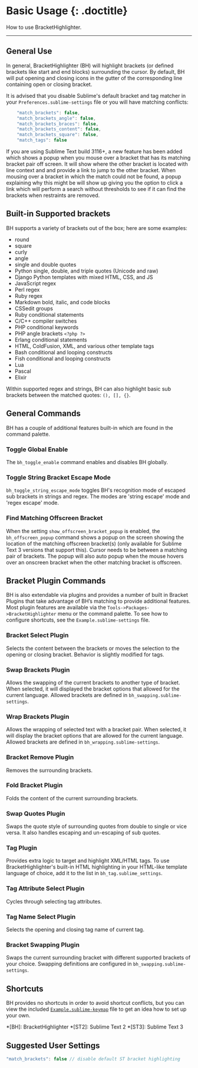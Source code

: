 # Basic Usage {: .doctitle}
How to use BracketHighlighter.

---

## General Use
In general, BracketHighlighter (BH) will highlight brackets (or defined brackets like start and end blocks) surrounding the cursor.  By default, BH will put opening and closing icons in the gutter of the corresponding line containing open or closing bracket.

It is advised that you disable Sublime's default bracket and tag matcher in your `Preferences.sublime-settings` file or you will have matching conflicts:

```js
    "match_brackets": false,
    "match_brackets_angle": false,
    "match_brackets_braces": false,
    "match_brackets_content": false,
    "match_brackets_square": false,
    "match_tags": false
```

If you are using Sublime Text build 3116+, a new feature has been added which shows a popup when you mouse over a bracket that has its matching bracket pair off screen.  It will show where the other bracket is located with line context and and provide a link to jump to the other bracket.  When mousing over a bracket in which the match could not be found, a popup explaining why this might be will show up giving you the option to click a link which will perform a search without thresholds to see if it can find the brackets when restraints are removed.

## Built-in Supported brackets
BH supports a variety of brackets out of the box; here are some examples:

- round
- square
- curly
- angle
- single and double quotes
- Python single, double, and triple quotes (Unicode and raw)
- Django Python templates with mixed HTML, CSS, and JS
- JavaScript regex
- Perl regex
- Ruby regex
- Markdown bold, italic, and code blocks
- CSSedit groups
- Ruby conditional statements
- C/C++ compiler switches
- PHP conditional keywords
- PHP angle brackets `<?php ?>`
- Erlang conditional statements
- HTML, ColdFusion, XML, and various other template tags
- Bash conditional and looping constructs
- Fish conditional and looping constructs
- Lua
- Pascal
- Elixir

Within supported regex and strings, BH can also highlight basic sub brackets between the matched quotes: `(), [], {}`.

## General Commands
BH has a couple of additional features built-in which are found in the command palette.

### Toggle Global Enable
The `bh_toggle_enable` command enables and disables BH globally.

### Toggle String Bracket Escape Mode
`bh_toggle_string_escape_mode` toggles BH's recognition mode of escaped sub brackets in strings and regex.  The modes are 'string escape' mode and 'regex escape' mode.

### Find Matching Offscreen Bracket
When the setting `show_offscreen_bracket_popup` is enabled, the `bh_offscreen_popup` command shows a popup on the screen showing the location of the matching offscreen bracket(s) (only available for Sublime Text 3 versions that support this).  Cursor needs to be between a matching pair of brackets.  The popup will also auto popup when the mouse hovers over an onscreen bracket when the other matching bracket is offscreen.

## Bracket Plugin Commands
BH is also extendable via plugins and provides a number of built in Bracket Plugins that take advantage of BH&rsquo;s matching to provide additional features.  Most plugin features are available via the `Tools->Packages->BracketHighlighter` menu or the command palette.  To see how to configure shortcuts, see the `Example.sublime-settings` file.

### Bracket Select Plugin
Selects the content between the brackets or moves the selection to the opening or closing bracket.  Behavior is slightly modified for tags.

### Swap Brackets Plugin
Allows the swapping of the current brackets to another type of bracket.  When selected, it will displayed the bracket options that allowed for the current language.  Allowed brackets are defined in `bh_swapping.sublime-settings`.

### Wrap Brackets Plugin
Allows the wrapping of selected text with a bracket pair.  When selected, it will display the bracket options that are allowed for the current language.  Allowed brackets are defined in `bh_wrapping.sublime-settings`.

### Bracket Remove Plugin
Removes the surrounding brackets.

### Fold Bracket Plugin
Folds the content of the current surrounding brackets.

### Swap Quotes Plugin
Swaps the quote style of surrounding quotes from double to single or vice versa.  It also handles escaping and un-escaping of sub quotes.

### Tag Plugin
Provides extra logic to target and highlight XML/HTML tags.  To use BracketHighlighter's built-in HTML highlighting in your HTML-like template language of choice, add it to the list in `bh_tag.sublime_settings`.

### Tag Attribute Select Plugin
Cycles through selecting tag attributes.

### Tag Name Select Plugin
Selects the opening and closing tag name of current tag.

### Bracket Swapping Plugin
Swaps the current surrounding bracket with different supported brackets of your choice.  Swapping definitions are configured in `bh_swapping.sublime-settings`.

## Shortcuts
BH provides no shortcuts in order to avoid shortcut conflicts, but you can view the included [`Example.sublime-keymap`](https://github.com/facelessuser/BracketHighlighter/blob/master/Example.sublime-keymap) file to get an idea how to set up your own.

*[BH]: BracketHighlighter
*[ST2]: Sublime Text 2
*[ST3]: Sublime Text 3

## Suggested User Settings
```js
"match_brackets": false // disable default ST bracket highlighting
```
